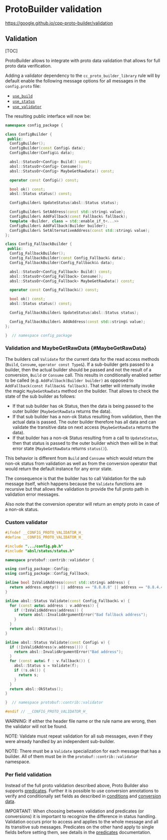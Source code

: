 # ProtoBuilder validation

https://google.github.io/cpp-proto-builder/validation

## Validation

[TOC]

ProtoBuilder allows to integrate with proto data validation that allows for full
proto data verification.

<!--#include file="inc/validation_rules_oss.md"-->

Adding a validator dependency to the `cc_proto_builder_library` rule will by
default enable the following message options for all messages in the
`config.proto` file:

*   [`use_build`](templates.md#use_build)
*   [`use_status`](templates.md#use_status)
*   [`use_validator`](templates.md#use_validator)

The resulting public interface will now be:

```C++
namespace config_package {

class ConfigBuilder {
 public:
  ConfigBuilder();
  ConfigBuilder(const Config& data);
  ConfigBuilder(Config&& data);

  absl::StatusOr<Config> Build() const;
  absl::StatusOr<Config> Consume();
  absl::StatusOr<Config> MaybeGetRawData() const;

  operator const Config&() const;

  bool ok() const;
  absl::Status status() const;

  ConfigBuilder& UpdateStatus(absl::Status status);

  ConfigBuilder& SetAddress(const std::string& value);
  ConfigBuilder& AddFallback(const Fallback& fallback);
  template <Builder, class = std::enable_if_t<...>>
  ConfigBuilder& AddFallback(Builder builder);
  ConfigBuilder& SetAlternativeAddress(const std::string& value);
};

class Config_FallbackBuilder {
 public:
  Config_FallbackBuilder();
  Config_FallbackBuilder(const Config_Fallback& data);
  Config_FallbackBuilder(Config_Fallback&& data);

  absl::StatusOr<Config_Fallback> Build() const;
  absl::StatusOr<Config_Fallback> Consume();
  absl::StatusOr<Config_Fallback> MaybeGetRawData() const;

  operator const Config_Fallback&() const;

  bool ok() const;
  absl::Status status() const;

  Config_FallbackBuilder& UpdateStatus(absl::Status status);

  Config_FallbackBuilder& AddAddress(const std::string& value);
};

}  // namespace config_package
```

### Validation and MaybeGetRawData {#MaybeGetRawData}

The builders call `Validate` for the current data for the read access methods
(`Build`, `Consume`, `operator const Type&`). If a sub-builder gets passed to a
builder, then the actual builder should be passed and not the result of a
conversion, `Build` or `Consume` call. This results in conditionally enabled
setter to be called (e.g. `AddFallback(Builder builder)` as opposed to
`AddFallback(const Fallback& fallback)`. That setter will internally invoke the
magic `MaybeGetRawData` method on the builder. That allows to check the state of
the sub builder as follows:

*   If that sub builder has ok Status, then the data is being passed to the
    outer builder (`MaybeGetRawData` returns the data).
*   If that sub builder has a non-ok Status resulting from validation, then the
    actual data is passed. The outer builder therefore has all data and can
    validate the transitive data on next access (`MaybeGetRawData` returns the
    data).
*   If that builder has a non-ok Status resulting from a call to `UpdateStatus`,
    then that status is passed to the outer builder which then will be in that
    error state (`MaybeGetRawData` returns `status()`).

This behavior is different from `Build` and `Consume` which would return the
non-ok status from validation as well as from the conversion operator that would
return the default instance for any error state.

The consequence is that the builder has to call Validation for the sub message
itself, which happens because the `Validate` functions are recursive but that
allows the validation to provide the full proto path in validation error
messages.

Also note that the conversion operator will return an empty proto in case of a
non-ok status.

### Custom validator

<!--#include file="inc/validation_validator_oss.md"-->

```C++
#ifndef __CONFIG_PROTO_VALIDATOR_H_
#define __CONFIG_PROTO_VALIDATOR_H_

#include ".../config.pb.h"
#include "absl/status/status.h"

namespace protobuf::contrib::validator {

using config_package::Config;
using config_package::Config_Fallback;

inline bool IsValidAddress(const std::string& address) {
  return address.empty() || address == "8.8.8.8" || address == "8.8.4.4";
}

inline absl::Status Validate(const Config_Fallback& v) {
  for (const auto& address : v.address)) {
    if (!IsValidAddress(address)) {
      return absl::InvalidArgumentError("Bad fallback address");
    }
  }
  return absl::OkStatus();
}

inline absl::Status Validate(const Config& v) {
  if (!IsValidAddress(v.address())) {
    return absl::InvalidArgumentError("Bad address");
  }
  for (const auto& f : v.fallback()) {
    absl::Status s = Validate(f);
    if (!s.ok()) {
      return s;
    }
  }
  return absl::OkStatus();
}

}  // namespace protobuf::contrib::validator

#endif // __CONFIG_PROTO_VALIDATOR_H_
```

WARNING: If either the header file name or the rule name are wrong, then the
validator will not be found.

NOTE: Validate must repeat validation for all sub messages, even if they were
already handled by an independent sub-builder.

NOTE: There must be a `Validate` specialization for each message that has a
builder. All of them must be in the `protobuf::contrib::validator` namespace.

### Per field validation

Instead of the full proto validation described above, Proto Builder also
supports [predicates](config.md#predicates). Further it is possible to use
conversion annotations to verify and conditionally set fields as described in
[conditions](config.md#conversion_conditions) and
[conversion data](config.md#conversion_data).

IMPORTANT: When choosing between validation and predicates (or conversions) it
is important to recognize the difference in status handling. Validation occurs
prior to access and applies to the whole message and all its transitive sub
messages. Predicates on the other hand apply to single fields before setting
them, see details in the [predicates](config.md#predicates) documentation.
